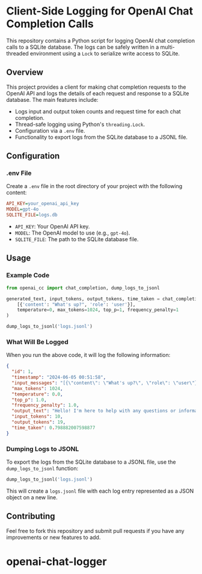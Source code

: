 # Client-Side Logging for OpenAI Chat Completion Calls

This repository contains a Python script for logging OpenAI chat completion calls to a SQLite database. The logs can be safely written in a multi-threaded environment using a `Lock` to serialize write access to SQLite.

## Overview

This project provides a client for making chat completion requests to the OpenAI API and logs the details of each request and response to a SQLite database. The main features include:
- Logs input and output token counts and request time for each chat completion.
- Thread-safe logging using Python's `threading.Lock`.
- Configuration via a `.env` file.
- Functionality to export logs from the SQLite database to a JSONL file.

## Configuration

### .env File

Create a `.env` file in the root directory of your project with the following content:

```ini
API_KEY=your_openai_api_key
MODEL=gpt-4o
SQLITE_FILE=logs.db
```

- `API_KEY`: Your OpenAI API key.
- `MODEL`: The OpenAI model to use (e.g., `gpt-4o`).
- `SQLITE_FILE`: The path to the SQLite database file.

## Usage

### Example Code

```python
from openai_cc import chat_completion, dump_logs_to_jsonl

generated_text, input_tokens, output_tokens, time_taken = chat_completion(
    [{'content': "What's up?", 'role': 'user'}],
    temperature=0, max_tokens=1024, top_p=1, frequency_penalty=1
)

dump_logs_to_jsonl('logs.jsonl')
```

### What Will Be Logged

When you run the above code, it will log the following information:

```json
{
  "id": 1,
  "timestamp": "2024-06-05 00:51:58",
  "input_messages": "[{\"content\": \"What's up?\", \"role\": \"user\"}]",
  "max_tokens": 1024,
  "temperature": 0.0,
  "top_p": 1.0,
  "frequency_penalty": 1.0,
  "output_text": "Hello! I'm here to help with any questions or information you need. What's on your mind?",
  "input_tokens": 10,
  "output_tokens": 19,
  "time_taken": 0.798882007598877
}
```

### Dumping Logs to JSONL

To export the logs from the SQLite database to a JSONL file, use the `dump_logs_to_jsonl` function:

```python
dump_logs_to_jsonl('logs.jsonl')
```

This will create a `logs.jsonl` file with each log entry represented as a JSON object on a new line.

## Contributing

Feel free to fork this repository and submit pull requests if you have any improvements or new features to add.
# openai-chat-logger

